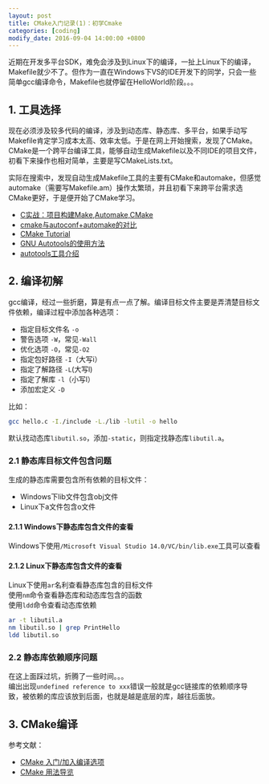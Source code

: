 ```yaml
---
layout: post
title: CMake入门记录(1)：初学Cmake
categories: [coding]
modify_date: 2016-09-04 14:00:00 +0800
---
```


近期在开发多平台SDK，难免会涉及到Linux下的编译，一扯上Linux下的编译，Makefile就少不了。但作为一直在Windows下VS的IDE开发下的同学，只会一些简单gcc编译命令，Makefile也就停留在HelloWorld阶段。。。  

## 1. 工具选择
现在必须涉及较多代码的编译，涉及到动态库、静态库、多平台，如果手动写Makefile肯定学习成本太高、效率太低。于是在网上开始搜索，发现了CMake。  
CMake是一个跨平台编译工具，能够自动生成Makefile以及不同IDE的项目文件，初看下来操作也相对简单，主要是写CMakeLists.txt。

实际在搜索中，发现自动生成Makefile工具的主要有CMake和automake，但感觉automake（需要写Makefile.am）操作太繁琐，并且初看下来跨平台需求选CMake更好，于是便开始了CMake学习。

* [C实战：项目构建Make,Automake,CMake](http://blog.csdn.net/dc_726/article/details/48978849)  
* [cmake与autoconf+automake的对比](http://blog.csdn.net/cnsword/article/details/7542696)  
* [CMake Tutorial](https://cmake.org/cmake-tutorial/)  
* [GNU Autotools的使用方法](http://blog.csdn.net/scucj/article/details/6079052)  
* [autotools工具介绍](http://blog.csdn.net/suer0101/article/details/7591946)

## 2. 编译初解
gcc编译，经过一些折磨，算是有点一点了解。编译目标文件主要是弄清楚目标文件依赖，编译过程中添加各种选项：  
* 指定目标文件名 `-o`  
* 警告选项 `-W`，常见`-Wall`  
* 优化选项 `-O`，常见`-O2`  
* 指定包好路径 `-I`（大写i）  
* 指定了解路径 `-L`(大写l)  
* 指定了解库 `-l`（小写l）  
* 添加宏定义 `-D`

比如：

```bash
gcc hello.c -I./include -L./lib -lutil -o hello
```

默认找动态库`libutil.so`，添加`-static`，则指定找静态库`libutil.a`。

### 2.1 静态库目标文件包含问题
生成的静态库需要包含所有依赖的目标文件：  
* Windows下lib文件包含obj文件  
* Linux下a文件包含o文件

#### 2.1.1 Windows下静态库包含文件的查看
Windows下使用`/Microsoft Visual Studio 14.0/VC/bin/lib.exe`工具可以查看

#### 2.1.2 Linux下静态库包含文件的查看
Linux下使用`ar`名利查看静态库包含的目标文件  
使用`nm`命令查看静态库和动态库包含的函数  
使用`ldd`命令查看动态库依赖

```bash
ar -t libutil.a
nm libutil.so | grep PrintHello
ldd libutil.so
```

### 2.2 静态库依赖顺序问题
在这上面踩过坑，折腾了一些时间。。。  
编出出现`undefined reference to xxx`错误一般就是gcc链接库的依赖顺序导致，被依赖的库应该放到后面，也就是越是底层的库，越往后面放。

## 3. CMake编译

参考文献：  

* [CMake 入门/加入编译选项](https://zh.wikibooks.org/zh-cn/CMake_%E5%85%A5%E9%96%80/%E5%8A%A0%E5%85%A5%E7%B7%A8%E8%AD%AF%E9%81%B8%E9%A0%85)  
* [CMake 用法导览](http://www.cnblogs.com/coderfenghc/archive/2013/01/20/2846621.html)
